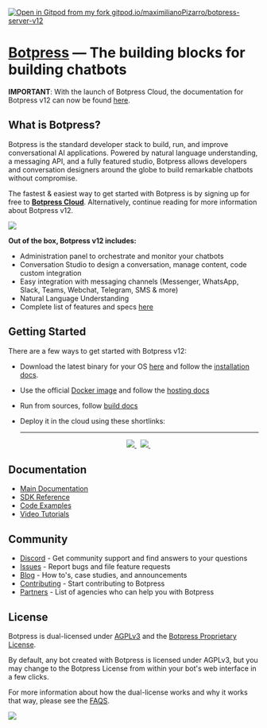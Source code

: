 [![Open in Gitpod from my fork gitpod.io/maximilianoPizarro/botpress-server-v12](https://gitpod.io/button/open-in-gitpod.svg)](https://gitpod.io/#https://github.com/maximilianoPizarro/botpress-server-v12)

# [Botpress](https://botpress.com/?utm_source=github&utm_medium=organic&utm_campaign=botpress_repo&utm_term=readme) — The building blocks for building chatbots

**IMPORTANT**: With the launch of Botpress Cloud, the documentation for Botpress v12 can now be found [here](https://v12.botpress.com/).

## What is Botpress?

Botpress is the standard developer stack to build, run, and improve conversational AI applications. Powered by natural language understanding, a messaging API, and a fully featured studio, Botpress allows developers and conversation designers around the globe to build remarkable chatbots without compromise.

The fastest & easiest way to get started with Botpress is by signing up for free to **[Botpress Cloud](https://sso.botpress.cloud/registration)**. Alternatively, continue reading for more information about Botpress v12.

<a href='https://botpress.com/?utm_source=github&utm_medium=organic&utm_campaign=botpress_repo&utm_term=readme'><img src='.github/assets/studio.png'></a>

**Out of the box, Botpress v12 includes:**

- Administration panel to orchestrate and monitor your chatbots
- Conversation Studio to design a conversation, manage content, code custom integration
- Easy integration with messaging channels (Messenger, WhatsApp, Slack, Teams, Webchat, Telegram, SMS & more)
- Natural Language Understanding
- Complete list of features and specs [here](https://v12.botpress.com/overview/features)

## Getting Started

There are a few ways to get started with Botpress v12:

- Download the latest binary for your OS [here](https://v12.botpress.com/) and follow the [installation docs](https://v12.botpress.com/overview/quickstart/installation).
- Use the official [Docker image](https://hub.docker.com/r/botpress/server) and follow the [hosting docs](https://v12.botpress.com/going-to-production/deploy/docker-compose)
- Run from sources, follow [build docs](https://v12.botpress.com/going-to-production/deploy/)
- Deploy it in the cloud using these shortlinks:

  <center>
      <hr/>
      <a href="https://marketplace.digitalocean.com/apps/botpress" class="btn btn-default btn-lg">
              <img src=".github/do_button.svg">
      </a>  &nbsp;
      <a href="https://labs.play-with-docker.com?stack=https://raw.githubusercontent.com/botpress/v12/master/examples/docker-compose/docker-compose.yml" class="btn btn-default btn-lg">
        <img src="https://cdn.jsdelivr.net/gh/play-with-docker/stacks@cff22438/assets/images/button.png">
      </a> &nbsp;
  </center>

## Documentation

- [Main Documentation](https://v12.botpress.com/)
- [SDK Reference](https://botpress.com/reference/)
- [Code Examples](https://github.com/botpress/v12/tree/master/examples)
- [Video Tutorials](https://www.youtube.com/c/botpress)



## Community

- [Discord](https://discord.gg/botpress) - Get community support and find answers to your questions
- [Issues](https://github.com/botpress/v12/issues) - Report bugs and file feature requests
- [Blog](https://botpress.com/blog) - How to's, case studies, and announcements
- [Contributing](/.github/CONTRIBUTING.md) - Start contributing to Botpress
- [Partners](/.github/PARTNERS.md) - List of agencies who can help you with Botpress

## License

Botpress is dual-licensed under [AGPLv3](/licenses/LICENSE_AGPL3) and the [Botpress Proprietary License](/licenses/LICENSE_BOTPRESS).

By default, any bot created with Botpress is licensed under AGPLv3, but you may change to the Botpress License from within your bot's web interface in a few clicks.

For more information about how the dual-license works and why it works that way, please see the <a href="https://botpress.com/faq">FAQS</a>.

![](https://api.segment.io/v1/pixel/page?data=eyJ3cml0ZUtleSI6InczR0xQaGFwY1RqTjdZVnJZQVFYU05Wam9yVUFNOXBmIiwidXNlcklkIjoiYW5vbnltb3VzIn0=)
